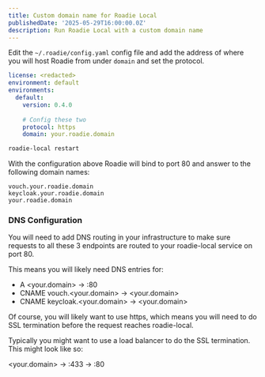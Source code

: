 ```yaml
---
title: Custom domain name for Roadie Local
publishedDate: '2025-05-29T16:00:00.0Z'
description: Run Roadie Local with a custom domain name
---
```


Edit the `~/.roadie/config.yaml` config file and add the address of where you will host Roadie from under `domain` and set the protocol.

```yaml
license: <redacted>
environment: default
environments:
  default:
    version: 0.4.0
    
    # Config these two
    protocol: https
    domain: your.roadie.domain
```

```bash
roadie-local restart
```

With the configuration above Roadie will bind to port 80 and answer to the following domain names:

```
vouch.your.roadie.domain
keycloak.your.roadie.domain
your.roadie.domain
```

### DNS Configuration

You will need to add DNS routing in your infrastructure to make sure requests to all these 3 endpoints are routed to your roadie-local service on port 80. 

This means you will likely need DNS entries for:
- A <your.domain> -> <your-roadie-local-ip>:80
- CNAME vouch.<your.domain> -> <your.domain>
- CNAME keycloak.<your.domain> -> <your.domain>

Of course, you will likely want to use https, which means you will need to do SSL termination before the request reaches roadie-local. 

Typically you might want to use a load balancer to do the SSL termination. This might look like so:

<your.domain> -> <load-balancer-ip>:433 -> <your-roadie-local-ip>:80
